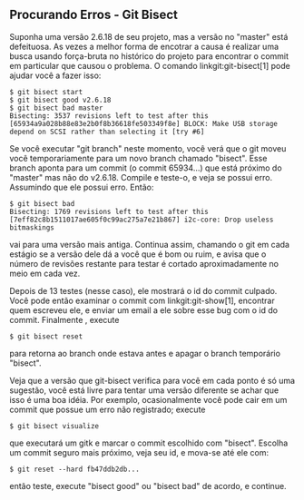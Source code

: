 ﻿## Procurando Erros - Git Bisect ##

Suponha uma versão 2.6.18 de seu projeto, mas a versão no "master" está defeituosa.
As vezes a melhor forma de encotrar a causa é realizar uma busca usando
força-bruta no histórico do projeto para encontrar o commit em particular que
causou o problema. O comando linkgit:git-bisect[1] pode ajudar você a fazer isso:

    $ git bisect start
    $ git bisect good v2.6.18
    $ git bisect bad master
    Bisecting: 3537 revisions left to test after this
    [65934a9a028b88e83e2b0f8b36618fe503349f8e] BLOCK: Make USB storage depend on SCSI rather than selecting it [try #6]

Se você executar "git branch" neste momento, você verá que o git moveu você
temporariamente para um novo branch chamado "bisect". Esse branch aponta para 
um commit (o commit 65934...) que está próximo do "master" mas não do v2.6.18.
Compile e teste-o, e veja se possui erro. Assumindo que ele possui erro. 
Então:

    $ git bisect bad
    Bisecting: 1769 revisions left to test after this
    [7eff82c8b1511017ae605f0c99ac275a7e21b867] i2c-core: Drop useless bitmaskings

vai para uma versão mais antiga. Continua assim, chamando o git em cada estágio
se a versão dele dá a você que é bom ou ruim, e avisa que o número de revisões 
restante para testar é cortado aproximadamente no meio em cada vez.
    
Depois de 13 testes (nesse caso), ele mostrará o id do commit culpado. Você pode 
então examinar o commit com linkgit:git-show[1], encontrar quem escreveu ele, e 
enviar um email a ele sobre esse bug com o id do commit. Finalmente , execute

    $ git bisect reset

para retorna ao branch onde estava antes e apagar o branch temporário "bisect".

Veja que a versão que git-bisect verifica para você em cada ponto é só uma 
sugestão, você está livre para tentar uma versão diferente se achar que isso
é uma boa idéia. Por exemplo, ocasionalmente você pode cair em um commit que 
possue um erro não registrado; execute

    $ git bisect visualize

que executará um gitk e marcar o commit escolhido com "bisect". Escolha um commit
seguro mais próximo, veja seu id, e mova-se até ele com:

    $ git reset --hard fb47ddb2db...

então teste, execute "bisect good" ou "bisect bad" de acordo, e continue.